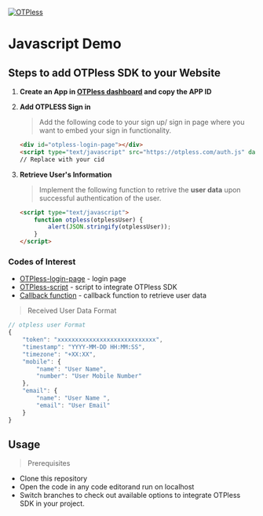 ﻿[![OTPless](https://d1j61bbz9a40n6.cloudfront.net/website/home/v4/logo/white_logo.svg)](https://otpless.com/platforms/javascript)

# Javascript Demo

## Steps to add OTPless SDK to your Website
1. **Create an App in [OTPless dashboard](https://otpless.com/dashboard/app) and copy the APP ID**
2. **Add OTPLESS Sign in**

    > Add the following code to your sign up/ sign in page where you want to embed your sign in functionality.

    ```html
    <div id="otpless-login-page"></div>
    <script type="text/javascript" src="https://otpless.com/auth.js" data-appid="PASTE_YOUR_APPID_HERE"></script>
    // Replace with your cid
    ```

3. **Retrieve User's Information**

    > Implement the following function to retrive the **user data** upon successful authentication of the user.

    ```html
    <script type="text/javascript">
        function otpless(otplessUser) {
            alert(JSON.stringify(otplessUser));
        }
    </script>
    ```

### Codes of Interest

- [OTPless-login-page](loginpage.html#L11) - login page
- [OTPless-script](loginpage.html#L13) - script to integrate OTPless SDK
- [Callback function](loginpage.html#L17) - callback function to retrieve user data

> Received User Data Format

```js
// otpless user Format
{
    "token": "xxxxxxxxxxxxxxxxxxxxxxxxxxxx",
    "timestamp": "YYYY-MM-DD HH:MM:SS",
    "timezone": "+XX:XX",
    "mobile": {
        "name": "User Name",
        "number": "User Mobile Number"
    },
    "email": {
        "name": "User Name ",
        "email": "User Email"
    }
}
```
## Usage
> Prerequisites
  - Clone this repository
  - Open the code in any code editorand run on localhost
  - Switch branches to check out available options to integrate OTPless SDK in your project.
